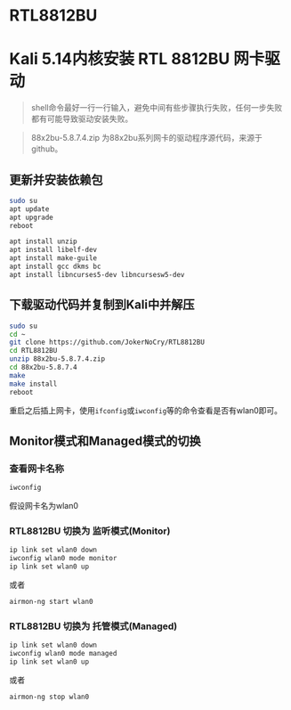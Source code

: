 # RTL8812BU

# Kali 5.14内核安装 RTL 8812BU 网卡驱动

> shell命令最好一行一行输入，避免中间有些步骤执行失败，任何一步失败都有可能导致驱动安装失败。

> 88x2bu-5.8.7.4.zip 为88x2bu系列网卡的驱动程序源代码，来源于github。

## 更新并安装依赖包

```sh
sudo su
apt update
apt upgrade
reboot

apt install unzip
apt install libelf-dev
apt install make-guile
apt install gcc dkms bc
apt install libncurses5-dev libncursesw5-dev
```

## 下载驱动代码并复制到Kali中并解压
```sh
sudo su
cd ~
git clone https://github.com/JokerNoCry/RTL8812BU
cd RTL8812BU
unzip 88x2bu-5.8.7.4.zip
cd 88x2bu-5.8.7.4 
make
make install
reboot
```

重启之后插上网卡，使用``ifconfig``或``iwconfig``等的命令查看是否有wlan0即可。

## Monitor模式和Managed模式的切换

### 查看网卡名称
```sh
iwconfig
```
假设网卡名为wlan0

### RTL8812BU 切换为 监听模式(Monitor)
```sh
ip link set wlan0 down
iwconfig wlan0 mode monitor
ip link set wlan0 up
```
或者
```sh
airmon-ng start wlan0
```

### RTL8812BU 切换为 托管模式(Managed)
```sh
ip link set wlan0 down
iwconfig wlan0 mode managed
ip link set wlan0 up
```
或者
```sh
airmon-ng stop wlan0
```
